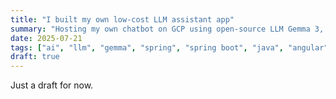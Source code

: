 ```yaml
---
title: "I built my own low-cost LLM assistant app"
summary: "Hosting my own chatbot on GCP using open-source LLM Gemma 3, Spring Boot and Angular. For privacy, and for fun of course."
date: 2025-07-21
tags: ["ai", "llm", "gemma", "spring", "spring boot", "java", "angular", "cloud run", "gcp", "firestore", "bruno"]
draft: true
---
```


Just a draft for now.